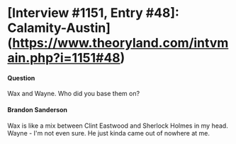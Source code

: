 # [Interview #1151, Entry #48]: Calamity-Austin](https://www.theoryland.com/intvmain.php?i=1151#48)

#### Question

Wax and Wayne. Who did you base them on?

#### Brandon Sanderson

Wax is like a mix between Clint Eastwood and Sherlock Holmes in my head. Wayne - I'm not even sure. He just kinda came out of nowhere at me.


